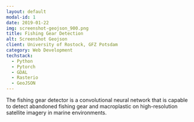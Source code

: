 ```yaml
---
layout: default
modal-id: 1
date: 2019-01-22
img: screenshot-geojson_900.png
title: Fishing Gear Detection 
alt: Screenshot Geojson
client: University of Rostock, GFZ Potsdam
category: Web Development
techstack: 
  - Python
  - Pytorch
  - GDAL
  - Rasterio
  - GeoJSON
---
```

<p>The fishing gear detector is a convolutional neural network that is capable to detect abandoned fishing gear and macroplastic on high-resolution satellite imagery in marine environments.</p>

